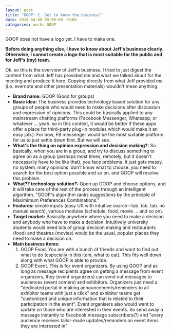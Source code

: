 ```yaml
---
layout: post
title: "GOOP: 1. Get to know the business"
date: 2018-04-08 09:00:00 -0100
categories: works GOOP
---
```


GOOP does not have a logo yet. I have to make one. 

**Before doing anything else, I have to know about Jeff's business clearly. Otherwise, I cannot create a logo that is most suitable for the public and for Jeff's (my) team.**

Ok. so this is the overview of Jeff's business. I tried to just digest the content from what Jeff has provided me and what we talked about for the meeting and produce it here. Copying directly from what Jeff provided me (i.e. evernote and other presentation materials) wouldn't mean anything.

* **Brand name:** GOOP (Good for groups)
* **Basic idea:** The business provides technology based solution for any groups of people who would need to make decisions after discussion and expression of opinions. This could be basically applied to any mainstream chatting platforms (Facebook Messenger, Whatsapp, or whatever ... yeah. so in this context, it would be better if these apps offer a place for third-party plug-in modules which would make it an easy job.). For now, FB messenger would be the most suitable platform for us to just settle down first. But we will see. 
* **What's the thing on opinion expression and decision making?:** So basically, when you are in a group, and try to discuss something to agree on as a group (perhaps most times, remotely, but it doesn't necessarily have to be like that), you face problems. It just gets messy. no system. many opinions. don't know what to choose. you need to search for the best option possible and so on. and GOOP will resolve this problem.
* **What?? technology solution?:** Open up GOOP and choose options, and it will take care of the rest of the process through an intelligent algorithm. "GOOP's algorithm ranks suggestions by the principle of Maximimum Preferences Combinations."
* **Features:** simple inputs (easy UX with intuitive search--tab. tab. tab. no manual search), various modules (schedule, food, movie ... and so on). 
* **Target market:** Basically anywhere where you need to make a decision and anybody who have to make a decision. Intuitively university students would need lots of group decision making and restaurants (food) and theatres (movies) would be the usual, popular places they need to make a decision on.
* **Main business items:**
    1. GOOP Food. You are with a bunch of friends and want to find out what to do (especially in this item, what to eat). This fits well down along with what GOOP is able to provide. 
    2. GOOP Event. This is for event organizers. By using GOOP and as long as message recipients agree on getting a message from event organizers, they (event organizers) can send out messages to audiences (event comers) and exhibitors. Organizers just need a "dedicated portal in making announcements/reminders to all exhibitor teams with just a click" and exhibitor teams get "customized and unique information that is related to their participation in the event". Event organisers also would want to update on those who are interested in their events. So send away a message instantly to Facebook message subscribers(?) and "every audience receives tailor-made updates/reminders on event items they are interested in"